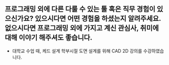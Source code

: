 ## 프로그래밍 외에 다른 다룰 수 있는 툴 혹은 직무 경험이 있으신가요? 있으시다면 어떤 경험을 하셨는지 알려주세요. 없으시다면 프로그래밍 외에 가지고 계신 관심사, 취미에 대해 이야기 해주셔도 좋습니다.
- 대학교 수업 때, 케드 설계
학부시절 도면 설계를 위해 CAD 2D 강의를 수강하였습니다. 